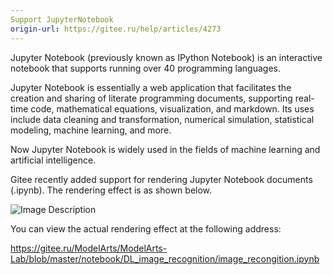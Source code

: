 ```yaml
---
Support JupyterNotebook
origin-url: https://gitee.ru/help/articles/4273
---
```


Jupyter Notebook (previously known as IPython Notebook) is an interactive notebook that supports running over 40 programming languages.

Jupyter Notebook is essentially a web application that facilitates the creation and sharing of literate programming documents, supporting real-time code, mathematical equations, visualization, and markdown. Its uses include data cleaning and transformation, numerical simulation, statistical modeling, machine learning, and more.

Now Jupyter Notebook is widely used in the fields of machine learning and artificial intelligence.

Gitee recently added support for rendering Jupyter Notebook documents (.ipynb). The rendering effect is as shown below.

![Image Description](https://images.gitee.ru/uploads/images/2019/1018/115142_ad4b7873_669935.png )

You can view the actual rendering effect at the following address:

<https://gitee.ru/ModelArts/ModelArts-Lab/blob/master/notebook/DL_image_recognition/image_recongition.ipynb>